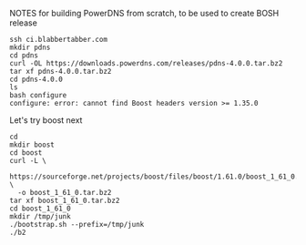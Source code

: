NOTES for building PowerDNS from scratch, to be used to create BOSH release

```
ssh ci.blabbertabber.com
mkdir pdns
cd pdns
curl -OL https://downloads.powerdns.com/releases/pdns-4.0.0.tar.bz2
tar xf pdns-4.0.0.tar.bz2
cd pdns-4.0.0
ls
bash configure
configure: error: cannot find Boost headers version >= 1.35.0
```

Let's try boost next

```
cd
mkdir boost
cd boost
curl -L \
  https://sourceforge.net/projects/boost/files/boost/1.61.0/boost_1_61_0.tar.bz2/download \
  -o boost_1_61_0.tar.bz2
tar xf boost_1_61_0.tar.bz2
cd boost_1_61_0
mkdir /tmp/junk
./bootstrap.sh --prefix=/tmp/junk
./b2
```
